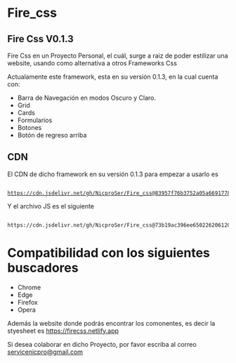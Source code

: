 # Fire_css
## Fire Css V0.1.3

Fire Css en un Proyecto Personal, el cuál, surge a raiz de poder estilizar una website, usando como alternativa a otros Frameworks Css


Actualamente este framework, esta en su versión 0.1.3, en la cual cuenta con:

- Barra de Navegación en modos Oscuro y Claro.
- Grid
- Cards
- Formularios
- Botones
- Botón de regreso arriba

## CDN

El CDN de dicho framework en su versión 0.1.3 para empezar a usarlo es <pre><code> https://cdn.jsdelivr.net/gh/NicproSer/Fire_css@83957f76b3752a05a669177884b729ee45f86983/css/fire.css </code></pre>

Y el archivo JS es el siguiente
<pre><code> https://cdn.jsdelivr.net/gh/NicproSer/Fire_css@73b19ac396ee650226206120035e3878f4e63f6f/js/fire.js </code></pre>


# Compatibilidad con los siguientes buscadores

- Chrome
- Edge
- Firefox
- Opera


Además la website donde podrás encontrar los comonentes, es decir la styesheet es https://firecss.netlify.app

Si desea colaborar en dicho Proyecto, por favor escriba al correo servicenicpro@gmail.com
